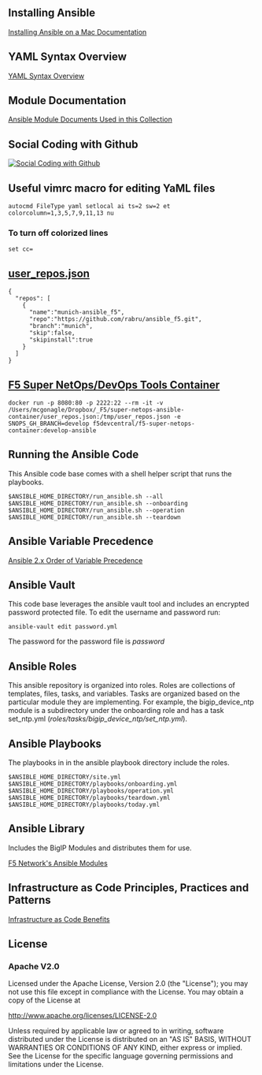 ## Installing Ansible

[Installing Ansible on a Mac Documentation](docs/INSTALL.md)

## YAML Syntax Overview

[YAML Syntax Overview](https://learn.getgrav.org/advanced/yaml)

## Module Documentation

[Ansible Module Documents Used in this Collection](docs/MODULES.md)

## Social Coding with Github

[![Social Coding with Github](https://img.youtube.com/vi/vTiINnsHSc4/0.jpg)](https://youtu.be/vTiINnsHSc4 "Social Coding with Github")


## Useful vimrc macro for editing YaML files
```
autocmd FileType yaml setlocal ai ts=2 sw=2 et colorcolumn=1,3,5,7,9,11,13 nu
```
### To turn off colorized lines
```
set cc=
```

## [user_repos.json](misc/user_repos.json)
```
{
  "repos": [
    {
      "name":"munich-ansible_f5",
      "repo":"https://github.com/rabru/ansible_f5.git",
      "branch":"munich",
      "skip":false,
      "skipinstall":true
    }
  ]
}
```

## [F5 Super NetOps/DevOps Tools Container](https://hub.docker.com/r/f5devcentral/f5-super-netops-container/)

```
docker run -p 8080:80 -p 2222:22 --rm -it -v /Users/mcgonagle/Dropbox/_F5/super-netops-ansible-container/user_repos.json:/tmp/user_repos.json -e SNOPS_GH_BRANCH=develop f5devcentral/f5-super-netops-container:develop-ansible
```

## Running the Ansible Code
This Ansible code base comes with a shell helper script that runs the playbooks. 
```
$ANSIBLE_HOME_DIRECTORY/run_ansible.sh --all
$ANSIBLE_HOME_DIRECTORY/run_ansible.sh --onboarding
$ANSIBLE_HOME_DIRECTORY/run_ansible.sh --operation
$ANSIBLE_HOME_DIRECTORY/run_ansible.sh --teardown
```

## Ansible Variable Precedence

[Ansible 2.x Order of Variable Precedence](docs/PRECEDENCE.md)

## Ansible Vault
This code base leverages the ansible vault tool and includes an encrypted password protected file. 
To edit the username and password run:
```
ansible-vault edit password.yml
```
The password for the password file is *password*

## Ansible Roles
This ansible repository is organized into roles. Roles are collections of templates, files, tasks,
and variables. Tasks are organized based on the particular module they are implementing. For example,
the bigip_device_ntp module is a subdirectory under the onboarding role and has a task 
set_ntp.yml (*roles/tasks/bigip_device_ntp/set_ntp.yml*).

## Ansible Playbooks
The playbooks in in the ansible playbook directory include the roles.

```
$ANSIBLE_HOME_DIRECTORY/site.yml
$ANSIBLE_HOME_DIRECTORY/playbooks/onboarding.yml
$ANSIBLE_HOME_DIRECTORY/playbooks/operation.yml
$ANSIBLE_HOME_DIRECTORY/playbooks/teardown.yml
$ANSIBLE_HOME_DIRECTORY/playbooks/today.yml
```

## Ansible Library
Includes the BigIP Modules and distributes them for use. 

[F5 Network's Ansible Modules](https://github.com/F5Networks/f5-ansible/tree/devel/library)

## Infrastructure as Code Principles, Practices and Patterns
[Infrastructure as Code Benefits](docs/IAC.md)

## License
### Apache V2.0

Licensed under the Apache License, Version 2.0 (the "License"); you may not use this file except in compliance with the License. You may obtain a copy of the License at

http://www.apache.org/licenses/LICENSE-2.0

Unless required by applicable law or agreed to in writing, software distributed under the License is distributed on an "AS IS" BASIS, WITHOUT WARRANTIES OR CONDITIONS OF ANY KIND, either express or implied. See the License for the specific language governing permissions and limitations under the License.
